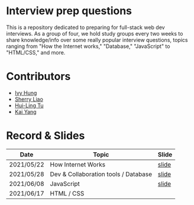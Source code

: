 # Interview prep questions

This is a repository dedicated to preparing for full-stack web dev interviews. As a group of four, we hold study groups every two weeks to share knowledge/info over some really popular interview questions, topics ranging from "How the Internet works," "Database," "JavaScript" to "HTML/CSS," and more.

# Contributors

- [Ivy Hung](https://github.com/ivyhungtw)
- [Sherry Liao](https://github.com/sherryliao21)
- [Hui-Ling Tu](https://github.com/Flora2020)
- [Kai Yang](https://github.com/Ace1862020)

# Record & Slides

| Date       | Topic                                | Slide                                                                                                         |
| ---------- | ------------------------------------ | ------------------------------------------------------------------------------------------------------------- |
| 2021/05/22 | How Internet Works                   | [slide](https://docs.google.com/presentation/d/1I4dG3k8Ld1MaAlrhnuzZ65zyJ6zIAux7_mFFzVMRbLg/edit?usp=sharing) |
| 2021/05/28 | Dev & Collaboration tools / Database | [slide](https://docs.google.com/presentation/d/1hqOBWDsVlk-XntoQRgcFLkLBZAxQjRSweuaAKwxNMQE/edit?usp=sharing) |
| 2021/06/08 | JavaScript                           | [slide](https://docs.google.com/presentation/d/1e-oyREpiJF3mCdR8pvBU6FrCIYSY87VSRg3IAXI_gCo/edit?usp=sharing) |
| 2021/06/17 | HTML / CSS                           |                                                                                                               |
